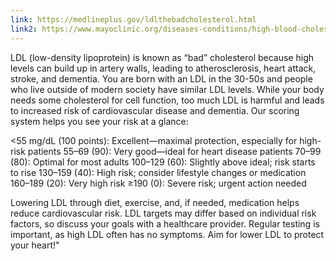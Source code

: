 ```yaml
---
link: https://medlineplus.gov/ldlthebadcholesterol.html
link2: https://www.mayoclinic.org/diseases-conditions/high-blood-cholesterol/diagnosis-treatment/drc-20350806
---
```


LDL (low-density lipoprotein) is known as “bad” cholesterol because high levels can build up in artery walls, leading to atherosclerosis, heart attack, stroke, and dementia. You are born with an LDL in the 30-50s and people who live outside of modern society have similar LDL levels. While your body needs some cholesterol for cell function, too much LDL is harmful and leads to increased risk of cardiovascular disease and dementia. Our scoring system helps you see your risk at a glance:

<55 mg/dL (100 points): Excellent—maximal protection, especially for high-risk patients
55–69 (90): Very good—ideal for heart disease patients
70–99 (80): Optimal for most adults
100–129 (60): Slightly above ideal; risk starts to rise
130–159 (40): High risk; consider lifestyle changes or medication
160–189 (20): Very high risk
≥190 (0): Severe risk; urgent action needed

Lowering LDL through diet, exercise, and, if needed, medication helps reduce cardiovascular risk. LDL targets may differ based on individual risk factors, so discuss your goals with a healthcare provider. Regular testing is important, as high LDL often has no symptoms.
Aim for lower LDL to protect your heart!"
